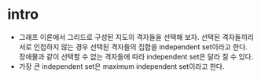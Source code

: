 # intro

- 그래프 이론에서 그리드로 구성된 지도의 격자들을 선택해 보자. 선택된
  격자들끼리 서로 인접하지 않는 경우 선택된 격자들의 집합을
  independent set이라고 한다. 장애물과 같이 선택할 수 없는 격자들에
  따라 independent set은 달라 질 수 있다.
- 가장 큰 independent set은 maximum independent set이라고 한다.
